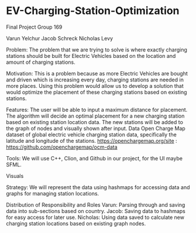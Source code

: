 # EV-Charging-Station-Optimization
Final Project Group 169

Varun Yelchur
Jacob Schreck
Nicholas Levy

Problem:
The problem that we are trying to solve is where exactly charging stations should be built for Electric Vehicles based on the location and amount of charging stations.

Motivation:
This is a problem because as more Electric Vehicles are bought and driven which is increasing every day, charging stations are needed in more places. Using this problem would allow us to develop a solution that would optimize the placement of these charging stations based on existing stations.

Features:
The user will be able to input a maximum distance for placement. The algorithm will decide an optimal placement for a new charging station based on existing station location data. The new stations will be added to the graph of nodes and visually shown after input.
Data
Open Charge Map dataset of global electric vehicle charging station data, specifically the latitude and longitude of the stations. https://openchargemap.org/site : https://github.com/openchargemap/ocm-data

Tools:
We will use C++, Clion, and Github in our project, for the UI maybe SFML.

Visuals


Strategy:
We will represent the data using hashmaps for accessing data and graphs for managing station locations.

Distribution of Responsibility and Roles
Varun: Parsing through and saving data into sub-sections based on country.
Jacob: Saving data to hashmaps for easy access for later use.
Nicholas: Using data saved to calculate new charging station locations based on existing graph nodes.


